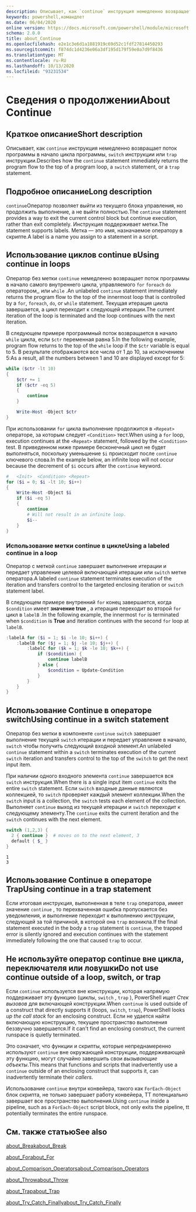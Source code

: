 ```yaml
---
description: Описывает, как `continue` инструкция немедленно возвращает поток программы в начало цикла программы, `switch` инструкции или `trap` инструкции.
keywords: powershell,командлет
ms.date: 06/04/2020
online version: https://docs.microsoft.com/powershell/module/microsoft.powershell.core/about/about_continue?view=powershell-6&WT.mc_id=ps-gethelp
schema: 2.0.0
title: about_Continue
ms.openlocfilehash: e2e1c3e6d1a1881919c69d52c1fdf27814450293
ms.sourcegitcommit: f874dc1d4236e06a3df195d179f59e0a7d9f8436
ms.translationtype: MT
ms.contentlocale: ru-RU
ms.lasthandoff: 10/13/2020
ms.locfileid: "93231534"
---
```

# <a name="about-continue"></a><span data-ttu-id="b0de7-104">Сведения о продолжении</span><span class="sxs-lookup"><span data-stu-id="b0de7-104">About Continue</span></span>

## <a name="short-description"></a><span data-ttu-id="b0de7-105">Краткое описание</span><span class="sxs-lookup"><span data-stu-id="b0de7-105">Short description</span></span>

<span data-ttu-id="b0de7-106">Описывает, как `continue` инструкция немедленно возвращает поток программы в начало цикла программы, `switch` инструкции или `trap` инструкции.</span><span class="sxs-lookup"><span data-stu-id="b0de7-106">Describes how the `continue` statement immediately returns the program flow to the top of a program loop, a `switch` statement, or a `trap` statement.</span></span>

## <a name="long-description"></a><span data-ttu-id="b0de7-107">Подробное описание</span><span class="sxs-lookup"><span data-stu-id="b0de7-107">Long description</span></span>

<span data-ttu-id="b0de7-108">`continue`Оператор позволяет выйти из текущего блока управления, но продолжить выполнение, а не выйти полностью.</span><span class="sxs-lookup"><span data-stu-id="b0de7-108">The `continue` statement provides a way to exit the current control block but continue execution, rather than exit completely.</span></span> <span data-ttu-id="b0de7-109">Инструкция поддерживает метки.</span><span class="sxs-lookup"><span data-stu-id="b0de7-109">The statement supports labels.</span></span>
<span data-ttu-id="b0de7-110">Метка — это имя, назначаемое оператору в скрипте.</span><span class="sxs-lookup"><span data-stu-id="b0de7-110">A label is a name you assign to a statement in a script.</span></span>

## <a name="using-continue-in-loops"></a><span data-ttu-id="b0de7-111">Использование циклов continue в</span><span class="sxs-lookup"><span data-stu-id="b0de7-111">Using continue in loops</span></span>

<span data-ttu-id="b0de7-112">Оператор без метки `continue` немедленно возвращает поток программы в начало самого внутреннего цикла, управляемого `for` `foreach` `do` оператором,, или `while` .</span><span class="sxs-lookup"><span data-stu-id="b0de7-112">An unlabeled `continue` statement immediately returns the program flow to the top of the innermost loop that is controlled by a `for`, `foreach`, `do`, or `while` statement.</span></span> <span data-ttu-id="b0de7-113">Текущая итерация цикла завершается, а цикл переходит к следующей итерации.</span><span class="sxs-lookup"><span data-stu-id="b0de7-113">The current iteration of the loop is terminated and the loop continues with the next iteration.</span></span>

<span data-ttu-id="b0de7-114">В следующем примере программный поток возвращается в начало `while` цикла, если `$ctr` переменная равна 5.</span><span class="sxs-lookup"><span data-stu-id="b0de7-114">In the following example, program flow returns to the top of the `while` loop if the `$ctr` variable is equal to 5.</span></span> <span data-ttu-id="b0de7-115">В результате отображаются все числа от 1 до 10, за исключением 5:</span><span class="sxs-lookup"><span data-stu-id="b0de7-115">As a result, all the numbers between 1 and 10 are displayed except for 5:</span></span>

```powershell
while ($ctr -lt 10)
{
    $ctr += 1
    if ($ctr -eq 5)
    {
        continue
    }

    Write-Host -Object $ctr
}
```

<span data-ttu-id="b0de7-116">При использовании `for` цикла выполнение продолжится в `<Repeat>` операторе, за которым следует `<Condition>` тест.</span><span class="sxs-lookup"><span data-stu-id="b0de7-116">When using a `for` loop, execution continues at the `<Repeat>` statement, followed by the `<Condition>` test.</span></span> <span data-ttu-id="b0de7-117">В приведенном ниже примере бесконечный цикл не будет выполняться, поскольку уменьшение `$i` происходит после `continue` ключевого слова.</span><span class="sxs-lookup"><span data-stu-id="b0de7-117">In the example below, an infinite loop will not occur because the decrement of `$i` occurs after the `continue` keyword.</span></span>

```powershell
#   <Init>  <Condition> <Repeat>
for ($i = 0; $i -lt 10; $i++)
{
    Write-Host -Object $i
    if ($i -eq 5)
    {
        continue
        # Will not result in an infinite loop.
        $i--
    }
}
```

### <a name="using-a-labeled-continue-in-a-loop"></a><span data-ttu-id="b0de7-118">Использование метки continue в цикле</span><span class="sxs-lookup"><span data-stu-id="b0de7-118">Using a labeled continue in a loop</span></span>

<span data-ttu-id="b0de7-119">Оператор с меткой `continue` завершает выполнение итерации и передает управление целевой включающей итерации или `switch` метке оператора.</span><span class="sxs-lookup"><span data-stu-id="b0de7-119">A labeled `continue` statement terminates execution of the iteration and transfers control to the targeted enclosing iteration or `switch` statement label.</span></span>

<span data-ttu-id="b0de7-120">В следующем примере внутренний `for` конец завершается, когда `$condition` имеет **значение true** , а итерация переходит во второй `for` цикл в `labelB` .</span><span class="sxs-lookup"><span data-stu-id="b0de7-120">In the following example, the innermost `for` is terminated when `$condition` is **True** and iteration continues with the second `for` loop at `labelB`.</span></span>

```powershell
:labelA for ($i = 1; $i -le 10; $i++) {
    :labelB for ($j = 1; $j -le 10; $j++) {
        :labelC for ($k = 1; $k -le 10; $k++) {
            if ($condition) {
                continue labelB
            } else {
                $condition = Update-Condition
            }
        }
    }
}
```

## <a name="using-continue-in-a-switch-statement"></a><span data-ttu-id="b0de7-121">Использование Continue в операторе switch</span><span class="sxs-lookup"><span data-stu-id="b0de7-121">Using continue in a switch statement</span></span>

<span data-ttu-id="b0de7-122">Оператор без метки в компоненте `continue` `switch` завершает выполнение текущей `switch` итерации и передает управление в начало, `switch` чтобы получить следующий входной элемент.</span><span class="sxs-lookup"><span data-stu-id="b0de7-122">An unlabeled `continue` statement within a `switch` terminates execution of the current `switch` iteration and transfers control to the top of the `switch` to get the next input item.</span></span>

<span data-ttu-id="b0de7-123">При наличии одного входного элемента `continue` завершается вся `switch` инструкция.</span><span class="sxs-lookup"><span data-stu-id="b0de7-123">When there is a single input item `continue` exits the entire `switch` statement.</span></span>
<span data-ttu-id="b0de7-124">Если `switch` входные данные являются коллекцией, то `switch` проверяет каждый элемент коллекции.</span><span class="sxs-lookup"><span data-stu-id="b0de7-124">When the `switch` input is a collection, the `switch` tests each element of the collection.</span></span> <span data-ttu-id="b0de7-125">Выполняет `continue` выход из текущей итерации и `switch` переходит к следующему элементу.</span><span class="sxs-lookup"><span data-stu-id="b0de7-125">The `continue` exits the current iteration and the `switch` continues with the next element.</span></span>

```powershell
switch (1,2,3) {
  2 { continue }  # moves on to the next element, 3
  default { $_ }
}
```

```Output
1
3
```

## <a name="using-continue-in-a-trap-statement"></a><span data-ttu-id="b0de7-126">Использование Continue в операторе Trap</span><span class="sxs-lookup"><span data-stu-id="b0de7-126">Using continue in a trap statement</span></span>

<span data-ttu-id="b0de7-127">Если итоговая инструкция, выполненная в теле `trap` оператора, имеет значение `continue` , то перехваченная ошибка пропускается без уведомления, и выполнение переходит к выполнению инструкции, следующей за той причиной, в которой она `trap` возникла.</span><span class="sxs-lookup"><span data-stu-id="b0de7-127">If the final statement executed in the body a `trap` statement is `continue`, the trapped error is silently ignored and execution continues with the statement immediately following the one that caused `trap` to occur.</span></span>

## <a name="do-not-use-continue-outside-of-a-loop-switch-or-trap"></a><span data-ttu-id="b0de7-128">Не используйте оператор continue вне цикла, переключателя или ловушки</span><span class="sxs-lookup"><span data-stu-id="b0de7-128">Do not use continue outside of a loop, switch, or trap</span></span>

<span data-ttu-id="b0de7-129">Если `continue` используется вне конструкции, которая напрямую поддерживает эту функцию (циклы, `switch` , `trap` ), PowerShell ищет _Стек вызовов_ для включающей конструкции.</span><span class="sxs-lookup"><span data-stu-id="b0de7-129">When `continue` is used outside of a construct that directly supports it (loops, `switch`, `trap`), PowerShell looks _up the call stack_ for an enclosing construct.</span></span> <span data-ttu-id="b0de7-130">Если не удается найти включающую конструкцию, текущее пространство выполнения беззвучно завершается.</span><span class="sxs-lookup"><span data-stu-id="b0de7-130">If it can't find an enclosing construct, the current runspace is quietly terminated.</span></span>

<span data-ttu-id="b0de7-131">Это означает, что функции и скрипты, которые непреднамеренно используют `continue` вне окружающей конструкции, поддерживающей эту функцию, могут случайно завершить свои _вызывающие объекты_.</span><span class="sxs-lookup"><span data-stu-id="b0de7-131">This means that functions and scripts that inadvertently use a `continue` outside of an enclosing construct that supports it, can inadvertently terminate their _callers_.</span></span>

<span data-ttu-id="b0de7-132">Использование `continue` внутри конвейера, такого как `ForEach-Object` блок скрипта, не только завершает работу конвейера, TT потенциально завершает все пространство выполнения.</span><span class="sxs-lookup"><span data-stu-id="b0de7-132">Using `continue` inside a pipeline, such as a `ForEach-Object` script block, not only exits the pipeline, tt potentially terminates the entire runspace.</span></span>

## <a name="see-also"></a><span data-ttu-id="b0de7-133">См. также статью</span><span class="sxs-lookup"><span data-stu-id="b0de7-133">See also</span></span>

[<span data-ttu-id="b0de7-134">about_Break</span><span class="sxs-lookup"><span data-stu-id="b0de7-134">about_Break</span></span>](about_Break.md)

[<span data-ttu-id="b0de7-135">about_For</span><span class="sxs-lookup"><span data-stu-id="b0de7-135">about_For</span></span>](about_For.md)

[<span data-ttu-id="b0de7-136">about_Comparison_Operators</span><span class="sxs-lookup"><span data-stu-id="b0de7-136">about_Comparison_Operators</span></span>](about_Comparison_Operators.md)

[<span data-ttu-id="b0de7-137">about_Throw</span><span class="sxs-lookup"><span data-stu-id="b0de7-137">about_Throw</span></span>](about_Throw.md)

[<span data-ttu-id="b0de7-138">about_Trap</span><span class="sxs-lookup"><span data-stu-id="b0de7-138">about_Trap</span></span>](about_Trap.md)

[<span data-ttu-id="b0de7-139">about_Try_Catch_Finally</span><span class="sxs-lookup"><span data-stu-id="b0de7-139">about_Try_Catch_Finally</span></span>](about_Try_Catch_Finally.md)
